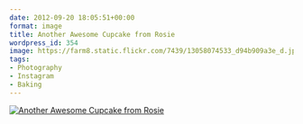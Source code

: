 ```yaml
---
date: 2012-09-20 18:05:51+00:00
format: image
title: Another Awesome Cupcake from Rosie
wordpress_id: 354
image: https://farm8.static.flickr.com/7439/13058074533_d94b909a3e_d.jpg
tags:
- Photography
- Instagram
- Baking
---
```


[![Another Awesome Cupcake from Rosie][thm]][img]

[thm]: //farm8.static.flickr.com/7439/13058074533_d94b909a3e_d.jpg
[img]: //www.flickr.com/photos/richard-perry/13058074533/

